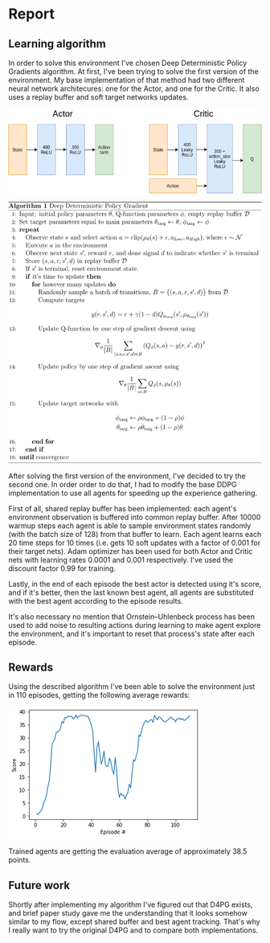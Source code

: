 [image1]: img/nets.png "Actor and Critic nets"
[image2]: img/ddpg.svg "DDPG"
[image3]: img/rewards.png "Average rewards"

# Report

## Learning algorithm

In order to solve this environment I've chosen Deep Deterministic Policy Gradients algorithm. At first, I've been trying to solve the first version of the environment. My base implementation of that method had two different neural network architecures: one for the Actor, and one for the Critic. It also uses a replay buffer and soft target networks updates.

![Actor and Critic nets][image1]

![DDPG][image2]

After solving the first version of the environment, I've decided to try the second one. In order order to do that, I had to modify the base DDPG implementation to use all agents for speeding up the experience gathering.

First of all, shared replay buffer has been implemented: each agent's environment observation is buffered into common replay buffer. After 10000 warmup steps each agent is able to sample environment states randomly (with the batch size of 128) from that buffer to learn. Each agent learns each 20 time steps for 10 times (i.e. gets 10 soft updates with a factor of 0.001 for their target nets). Adam optimizer has been used for both Actor and Critic nets with learning rates 0.0001 and 0.001 respectively. I've used the discount factor 0.99 for training.

Lastly, in the end of each episode the best actor is detected using it's score, and if it's better, then the last known best agent, all agents are substituted with the best agent according to the episode results.

It's also necessary no mention that Ornstein–Uhlenbeck process has been used to add noise to resulting actions during learning to make agent explore the environment, and it's important to reset that process's state after each episode.

## Rewards

Using the described algorithm I've been able to solve the environment just in 110 episodes, getting the following average rewards:

![Average rewards][image3]

Trained agents are getting the evaluation average of approximately 38.5 points. 

## Future work

Shortly after implementing my algorithm I've figured out that D4PG exists, and brief paper study gave me the understanding that it looks somehow similar to my flow, except shared buffer and best agent tracking. That's why I really want to try the original D4PG and to compare both implementations.